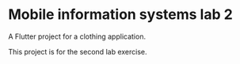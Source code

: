 # Mobile information systems lab 2

A Flutter project for a clothing application.

This project is for the second lab exercise. 
